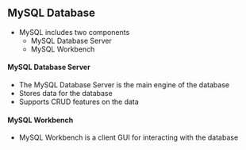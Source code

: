 ## MySQL Database

* MySQL includes two components
    * MySQL Database Server
    * MySQL Workbench

#### MySQL Database Server

* The MySQL Database Server is the main engine of the database
* Stores data for the database
* Supports CRUD features on the data


#### MySQL Workbench

* MySQL Workbench is a client GUI for interacting with the database

